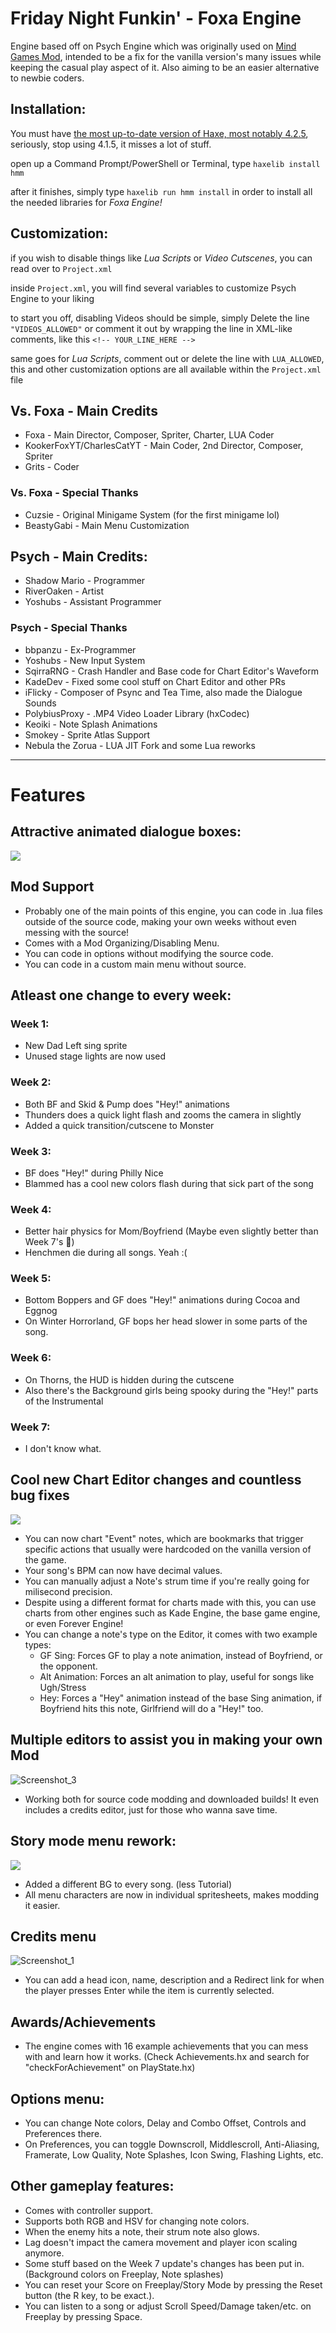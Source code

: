 # Friday Night Funkin' - Foxa Engine
Engine based off on Psych Engine which was originally used on [Mind Games Mod](https://gamebanana.com/mods/301107), intended to be a fix for the vanilla version's many issues while keeping the casual play aspect of it. Also aiming to be an easier alternative to newbie coders.

## Installation:
You must have [the most up-to-date version of Haxe, most notably 4.2.5](https://haxe.org/download/), seriously, stop using 4.1.5, it misses a lot of stuff.

open up a Command Prompt/PowerShell or Terminal, type `haxelib install hmm`

after it finishes, simply type `haxelib run hmm install` in order to install all the needed libraries for *Foxa Engine!*

## Customization:

if you wish to disable things like *Lua Scripts* or *Video Cutscenes*, you can read over to `Project.xml`

inside `Project.xml`, you will find several variables to customize Psych Engine to your liking

to start you off, disabling Videos should be simple, simply Delete the line `"VIDEOS_ALLOWED"` or comment it out by wrapping the line in XML-like comments, like this `<!-- YOUR_LINE_HERE -->`

same goes for *Lua Scripts*, comment out or delete the line with `LUA_ALLOWED`, this and other customization options are all available within the `Project.xml` file

## Vs. Foxa - Main Credits
* Foxa - Main Director, Composer, Spriter, Charter, LUA Coder
* KookerFoxYT/CharlesCatYT - Main Coder, 2nd Director, Composer, Spriter
* Grits - Coder

### Vs. Foxa - Special Thanks
* Cuzsie - Original Minigame System (for the first minigame lol)
* BeastyGabi - Main Menu Customization

## Psych - Main Credits:
* Shadow Mario - Programmer
* RiverOaken - Artist
* Yoshubs - Assistant Programmer

### Psych - Special Thanks
* bbpanzu - Ex-Programmer
* Yoshubs - New Input System
* SqirraRNG - Crash Handler and Base code for Chart Editor's Waveform
* KadeDev - Fixed some cool stuff on Chart Editor and other PRs
* iFlicky - Composer of Psync and Tea Time, also made the Dialogue Sounds
* PolybiusProxy - .MP4 Video Loader Library (hxCodec)
* Keoiki - Note Splash Animations
* Smokey - Sprite Atlas Support
* Nebula the Zorua - LUA JIT Fork and some Lua reworks
_____________________________________

# Features

## Attractive animated dialogue boxes:

![](https://user-images.githubusercontent.com/44785097/127706669-71cd5cdb-5c2a-4ecc-871b-98a276ae8070.gif)


## Mod Support
* Probably one of the main points of this engine, you can code in .lua files outside of the source code, making your own weeks without even messing with the source!
* Comes with a Mod Organizing/Disabling Menu.
* You can code in options without modifying the source code.
* You can code in a custom main menu without source.


## Atleast one change to every week:
### Week 1:
  * New Dad Left sing sprite
  * Unused stage lights are now used
### Week 2:
  * Both BF and Skid & Pump does "Hey!" animations
  * Thunders does a quick light flash and zooms the camera in slightly
  * Added a quick transition/cutscene to Monster
### Week 3:
  * BF does "Hey!" during Philly Nice
  * Blammed has a cool new colors flash during that sick part of the song
### Week 4:
  * Better hair physics for Mom/Boyfriend (Maybe even slightly better than Week 7's :eyes:)
  * Henchmen die during all songs. Yeah :(
### Week 5:
  * Bottom Boppers and GF does "Hey!" animations during Cocoa and Eggnog
  * On Winter Horrorland, GF bops her head slower in some parts of the song.
### Week 6:
  * On Thorns, the HUD is hidden during the cutscene
  * Also there's the Background girls being spooky during the "Hey!" parts of the Instrumental
### Week 7:
  * I don't know what.

## Cool new Chart Editor changes and countless bug fixes
![](https://github.com/ShadowMario/FNF-PsychEngine/blob/main/docs/img/chart.png?raw=true)
* You can now chart "Event" notes, which are bookmarks that trigger specific actions that usually were hardcoded on the vanilla version of the game.
* Your song's BPM can now have decimal values.
* You can manually adjust a Note's strum time if you're really going for milisecond precision.
* Despite using a different format for charts made with this, you can use charts from other engines such as Kade Engine, the base game engine, or even Forever Engine!
* You can change a note's type on the Editor, it comes with two example types:
  * GF Sing: Forces GF to play a note animation, instead of Boyfriend, or the opponent.
  * Alt Animation: Forces an alt animation to play, useful for songs like Ugh/Stress
  * Hey: Forces a "Hey" animation instead of the base Sing animation, if Boyfriend hits this note, Girlfriend will do a "Hey!" too.

## Multiple editors to assist you in making your own Mod
![Screenshot_3](https://user-images.githubusercontent.com/44785097/144629914-1fe55999-2f18-4cc1-bc70-afe616d74ae5.png)
* Working both for source code modding and downloaded builds! It even includes a credits editor, just for those who wanna save time.

## Story mode menu rework:
![](https://i.imgur.com/UB2EKpV.png)
* Added a different BG to every song. (less Tutorial)
* All menu characters are now in individual spritesheets, makes modding it easier.

## Credits menu
![Screenshot_1](https://user-images.githubusercontent.com/44785097/144632635-f263fb22-b879-4d6b-96d6-865e9562b907.png)
* You can add a head icon, name, description and a Redirect link for when the player presses Enter while the item is currently selected.

## Awards/Achievements
* The engine comes with 16 example achievements that you can mess with and learn how it works. (Check Achievements.hx and search for "checkForAchievement" on PlayState.hx)

## Options menu:
* You can change Note colors, Delay and Combo Offset, Controls and Preferences there.
 * On Preferences, you can toggle Downscroll, Middlescroll, Anti-Aliasing, Framerate, Low Quality, Note Splashes, Icon Swing, Flashing Lights, etc.

## Other gameplay features:
* Comes with controller support.
* Supports both RGB and HSV for changing note colors.
* When the enemy hits a note, their strum note also glows.
* Lag doesn't impact the camera movement and player icon scaling anymore.
* Some stuff based on the Week 7 update's changes has been put in. (Background colors on Freeplay, Note splashes)
* You can reset your Score on Freeplay/Story Mode by pressing the Reset button (the R key, to be exact.).
* You can listen to a song or adjust Scroll Speed/Damage taken/etc. on Freeplay by pressing Space.
